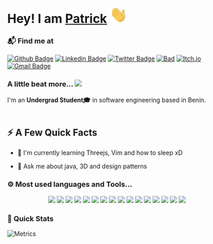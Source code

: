<h1>
	Hey! I am
	<a href="https://github.com/Patzi275">Patrick</a>
	<img src="https://raw.githubusercontent.com/ABSphreak/ABSphreak/master/gifs/Hi.gif" width="40">
</h1>

<!-- Social links : 
	Links to your social media accounts.
-->
<p align="center">

<h3>📬 Find me at</h3>

[![Github Badge](http://img.shields.io/badge/-Github-black?style=flat-circle&logo=github&link=https://github.com/Patzi275/)](https://github.com/Patzi275/)
[![Linkedin Badge](https://img.shields.io/badge/-LinkedIn-blue?style=flat-circle&logo=Linkedin&logoColor=white&link=https://www.linkedin.com/in/patrick-zocli/)](https://www.linkedin.com/in/patrick-zocli/)
[![Twitter Badge](https://img.shields.io/badge/-Twitter-blue?style=flat-circle&logo=Twitter&logoColor=white&link=https://twitter.com/patzidev)](https://twitter.com/patzidev)
[![Bad](https://www.codewars.com/users/PatrickZ/badges/micro)](https://www.codewars.com/users/PatrickZ/badges/micro)
[![Itch.io](https://img.shields.io/badge/Itch-%23FF0B34.svg?style=circle&logo=Itch.io&logoColor=white)](https://patziroyal.itch.io)
[![Gmail Badge](https://img.shields.io/badge/-Gmail-d14836?logo=Gmail&logoColor=white&link=mailto:patrickzocli3@gmail.com)](mailto:patrickzocli3@gmail.com) 
<img src="https://komarev.com/ghpvc/?username=Patzi275&style=flat-square&color=yellow" alt=""/>

</p>

### A little beat more... <img src="https://media.giphy.com/media/VgCDAzcKvsR6OM0uWg/giphy.gif" width="50"> 

I'm an **Undergrad Student🎓** in software engineering based in Benin.   
<br>
## ⚡️ A Few Quick Facts

- 🌱 I'm currently learning Threejs, Vim and how to sleep xD

- 💬 Ask me about java, 3D and design patterns

### ⚙️ Most used languages and Tools...

<p align="center">
	<img height='35' src="https://cdn.jsdelivr.net/gh/devicons/devicon/icons/cplusplus/cplusplus-original.svg" /> <img height='35' src="https://cdn.jsdelivr.net/gh/devicons/devicon/icons/java/java-original.svg" /> <img height='35' src="https://cdn.jsdelivr.net/gh/devicons/devicon/icons/php/php-original.svg" /> <img height='35' src="https://cdn.jsdelivr.net/gh/devicons/devicon/icons/bash/bash-plain.svg" /> <img height='35' src="https://cdn.jsdelivr.net/gh/devicons/devicon/icons/javascript/javascript-original.svg" /> <img height='35' src="https://cdn.jsdelivr.net/gh/devicons/devicon/icons/html5/html5-original.svg" /> <img height='35' src="https://cdn.jsdelivr.net/gh/devicons/devicon/icons/css3/css3-original.svg" /> <img height='35' src="https://cdn.jsdelivr.net/gh/devicons/devicon/icons/sass/sass-original.svg" /> <img height='35' src="https://cdn.jsdelivr.net/gh/devicons/devicon/icons/mysql/mysql-original-wordmark.svg" /> <img height='35' src="https://cdn.jsdelivr.net/gh/devicons/devicon/icons/laravel/laravel-plain.svg" /> <img height='35' src="https://cdn.jsdelivr.net/gh/devicons/devicon/icons/jquery/jquery-original.svg" /> <img height='35' src="https://cdn.jsdelivr.net/gh/devicons/devicon/icons/react/react-original-wordmark.svg" /> <img height='35' src="https://cdn.jsdelivr.net/gh/devicons/devicon/icons/angularjs/angularjs-original.svg" /> <img height='35' src="https://cdn.jsdelivr.net/gh/devicons/devicon/icons/tailwindcss/tailwindcss-plain.svg" />  <img height='35' src="https://cdn.jsdelivr.net/gh/devicons/devicon/icons/bootstrap/bootstrap-original.svg" /> <img height='35' src="https://cdn.jsdelivr.net/gh/devicons/devicon/icons/git/git-original.svg" /> 
</p>

### 🚀 Quick Stats
![Metrics](https://metrics.lecoq.io/Patzi275?template=classic&achievements=1&introduction=1&languages=1&posts=1&base=header%2C%20activity%2C%20community%2C%20repositories%2C%20metadata&base.indepth=false&base.hireable=false&base.skip=false&languages=false&languages.ignored=html%2C%20css&languages.limit=8&languages.threshold=0%25&languages.other=false&languages.colors=github&languages.sections=most-used&languages.indepth=false&languages.analysis.timeout=15&languages.analysis.timeout.repositories=7.5&languages.categories=markup%2C%20programming&languages.recent.categories=markup%2C%20programming&languages.recent.load=300&languages.recent.days=14&achievements=false&achievements.threshold=S&achievements.secrets=true&achievements.display=detailed&achievements.limit=0&introduction=false&introduction.title=true&posts=false&posts.source=dev.to&posts.user=.user.login&posts.descriptions=true&posts.covers=true&posts.limit=4&config.timezone=Africa%2FPorto-Novo&config.twemoji=true)
